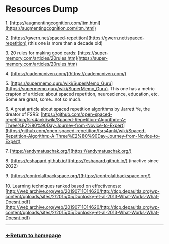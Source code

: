 # Resources Dump

1​.​ [https://augmentingcognition.com/ltm.html](https://augmentingcognition.com/ltm.html)

2​.​ [https://gwern.net/spaced-repetition](https://gwern.net/spaced-repetition) (this one is more than a decade old)

3​.​ 20 rules for making good cards: [https://super-memory.com/articles/20rules.htm](https://super-memory.com/articles/20rules.htm)

4​.​ [https://cademcniven.com/](https://cademcniven.com/)

5​.​ [https://supermemo.guru/wiki/SuperMemo_Guru](https://supermemo.guru/wiki/SuperMemo_Guru). This one has a metric crapton of articles: about spaced repetition, neuroscience, education, etc. Some are great, some...not so much.

6​.​ A great article about spaced repetition algorithms by Jarrett Ye, the dreator of FSRS: [https://github.com/open-spaced-repetition/fsrs4anki/wiki/Spaced-Repetition-Algorithm:-A-Three%E2%80%90Day-Journey-from-Novice-to-Expert](https://github.com/open-spaced-repetition/fsrs4anki/wiki/Spaced-Repetition-Algorithm:-A-Three%E2%80%90Day-Journey-from-Novice-to-Expert)

7​.​ [https://andymatuschak.org/](https://andymatuschak.org/)

8​.​ [https://eshapard.github.io/](https://eshapard.github.io/) (inactive since 2022)

9​.​ [https://controlaltbackspace.org/](https://controlaltbackspace.org/)

10​.​ Learning techniques ranked based on effectiveness: [http://web.archive.org/web/20190711014620/http://tlcp.depaultla.org/wp-content/uploads/sites/2/2015/05/Dunlosky-et-al-2013-What-Works-What-Doesnt.pdf](http://web.archive.org/web/20190711014620/http://tlcp.depaultla.org/wp-content/uploads/sites/2/2015/05/Dunlosky-et-al-2013-What-Works-What-Doesnt.pdf)


___
### [←Return to homepage](https://expertium.github.io/)
